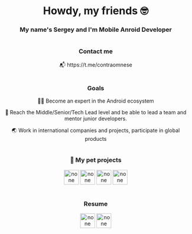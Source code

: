 <h1 align="center">Howdy, my friends 🤓️ </h1>
<h3 align="center">My name's Sergey and I'm Mobile Anroid Developer</h3>

#

<h3 align="center">Сontact me</h3>
<p align="center">📬 https://t.me/contraomnese</p>

#

<h3 align="center">Goals</h3>
<p align="center">👨‍💻️ Become an expert in the Android ecosystem</p>
<p align="center">🎯 Reach the Middle/Senior/Tech Lead level and be able to lead a team and mentor junior developers.</p>
<p align="center">🌏️ Work in international companies and projects, participate in global products</p>

#

<h3 align="center">🔭 My pet projects</h3>
<p align="center">
<a href="https://github.com/contraomnese/Weather/" target="_blank" rel="noreferrer"><img src="https://img.icons8.com/?size=100&id=uEV36IijHymM&format=png&color=000000" alt="none" height="40" width="40" /></a>
<a href="https://github.com/contraomnese/VibeShot/" target="_blank" rel="noreferrer"><img src="https://img.icons8.com/?size=100&id=u6A1fcsd1q2J&format=png&color=000000" alt="none" height="40" width="40" /></a>
<a href="https://github.com/contraomnese/Coffee/" target="_blank" rel="noreferrer"><img src="https://img.icons8.com/?size=100&id=4GIvSP8hwFmX&format=png&color=000000" alt="none" height="40" width="40" /></a>
<a href="https://github.com/contraomnese/CurrencyConverter/" target="_blank" rel="noreferrer"><img src="https://img.icons8.com/?size=100&id=cAnmdYJTXjcw&format=png&color=000000" alt="none" height="40" width="40" /></a>
</p>


#

<h3 align="center">Resume</h3>
<p align="center">
<a href="https://www.linkedin.com/in/sergey-kurbatov-9055b7257/" target="blank"><img align="center" src="https://img.icons8.com/?size=100&id=67570&format=png&color=000000" alt="none" height="40" width="40" /></a>
<a href="https://drive.google.com/file/d/1XbbS1ycGV2GmtgfRin2YspW3sNH2wc6F/view?usp=sharing" target="blank"><img align="center" src="https://img.icons8.com/?size=100&id=121324&format=png&color=000000" alt="none" height="40" width="40" /></a>
</p>
